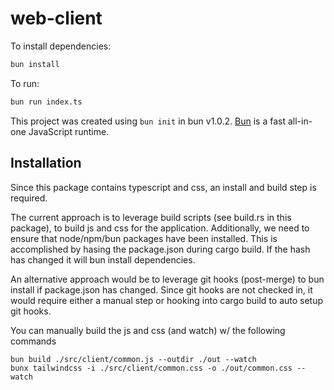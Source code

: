 # web-client

To install dependencies:

```bash
bun install
```

To run:

```bash
bun run index.ts
```

This project was created using `bun init` in bun v1.0.2. [Bun](https://bun.sh) is a fast all-in-one JavaScript runtime.

## Installation
Since this package contains typescript and css, an install and build step is required.

The current approach is to leverage build scripts (see build.rs in this package), to build js and css for the application.
Additionally, we need to ensure that node/npm/bun packages have been installed. This is accomplished by hasing the package.json during cargo build. If the hash has changed it will bun install dependencies.

An alternative approach would be to leverage git hooks (post-merge) to bun install if package.json has changed.
Since git hooks are not checked in, it would require either a manual step or hooking into cargo build to auto setup git hooks.

You can manually build the js and css (and watch) w/ the following commands
```shell
bun build ./src/client/common.js --outdir ./out --watch
bunx tailwindcss -i ./src/client/common.css -o ./out/common.css --watch
```
